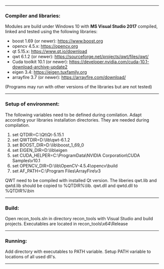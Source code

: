 ***
### **Compiler and libraries:**  
Modules are build under Windows 10 with **MS Visual Studio 2017**
compiled, linked and tested using the following libraries:
+ boost 1.69 (or newer): <https://www.boost.org>
+ opencv 4.5.x: <https://opencv.org>
+ qt 5.15.x: <https://www.qt.io/download>
+ qwt 6.1.2 (or newer): <https://sourceforge.net/projects/qwt/files/qwt/>
+ Cuda toolkit 10.1 (or newer): <https://developer.nvidia.com/cuda-10.1-download-archive-update2>
+ eigen 3.4: <https://eigen.tuxfamily.org>
+ arrayfire 3.7 (or newer): <https://arrayfire.com/download/>

(Programs may run with other versions of the libraries but are not tested)
***

### **Setup of environment:**
The following variables need to be defined during comilation. Adapt according your libraries installation directories. They are needed during compilation.
1. set QTDIR=C:\Qt\Qt-5.15.1
2. set QWTDIR=D:\lib\qwt-6.1.2
3. set BOOST_DIR=D:\lib\boost_1_69_0
4. set EIGEN_DIR=D:\lib\eigen
5. set CUDA_HELPER=C:\ProgramData\NVIDIA Corporation\CUDA Samples\v10.1
6. set OPENCV_DIR=D:\lib\OpenCV-4.5.4\opencv\build
7. set AF_PATH=C:\Program Files\ArrayFire\v3

QWT need to be compiled with installed Qt version. The liberies qwt.lib and qwtd.lib should be copied to %QTDIR%\lib. qwt.dll and qwtd.dll to %QTDIR%\bin
***
### **Build:**
Open recon_tools.sln in directory recon_tools with Visual Studio and build projects.
Executables are located in recon_tools\x64\Release  
***

### **Running:**
Add directory with executables to PATH variable.
Setup PATH variable to locations of all used dll's.
***
